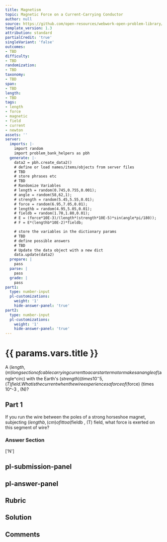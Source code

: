```yaml
---
title: Magnetism
topic: Magnetic Force on a Current-Carrying Conductor
author: null
source: https://github.com/open-resources/webwork-open-problem-library/tree/master/Contrib/BrockPhysics/College_Physics_Urone/22.Magnetism/22-07.Magnetic_Force_on_a_Current_Carrying_Conductor/NU_U17_22_07_008.pg
template_version: 1.3
attribution: standard
partialCredit: 'true'
singleVariant: 'false'
outcomes:
- TBD
difficulty:
- TBD
randomization:
- TBD
taxonomy:
- TBD
span:
- TBD
length:
- TBD
tags:
- length
- force
- magnetic
- field
- current
- newton
assets: ''
server:
  imports: |-
    import random
    import problem_bank_helpers as pbh
  generate: |-
    data2 = pbh.create_data2()
    # define or load names/items/objects from server files
    # TBD
    # store phrases etc
    # TBD
    # Randomize Variables
    # length = random(0.745,0.755,0.001);
    # angle = random(58,62,1);
    # strength = random(5.45,5.55,0.01);
    # force = random(6.95,7.05,0.01);
    # lengthb = random(4.95,5.05,0.01);
    # fieldb = random(1.70,1.80,0.01);
    # E = (force*10E-3)/(length*(strength*10E-5)*sin(angle*pi/180));
    # F = E*(lengthb*10E-2)*fieldb;

    # store the variables in the dictionary params
    # TBD
    # define possible answers
    # TBD
    # Update the data object with a new dict
    data.update(data2)
  prepare: |
    pass
  parse: |
    pass
  grade: |
    pass
part1:
  type: number-input
  pl-customizations:
    weight: '1'
    hide-answer-panel: 'true'
part2:
  type: number-input
  pl-customizations:
    weight: '1'
    hide-answer-panel: 'true'
---
```


# {{ params.vars.title }} 


A ($length , (m) long section of cable carrying current to a car starter motor makes an angle of ($angle^circ) with the Earth's ($strength) (times 10^-5 , (T) field. What is the current when the wire experiences a force of ($force) (times 10^-3 , (N)?

## Part 1 
If you run the wire between the poles of a strong horseshoe magnet, subjecting ($lengthb , (cm) of it to a ($fieldb , (T) field, what force is exerted on this segment of wire? 


 ### Answer Section
['N']

## pl-submission-panel 


## pl-answer-panel 


## Rubric 


## Solution 


## Comments 


